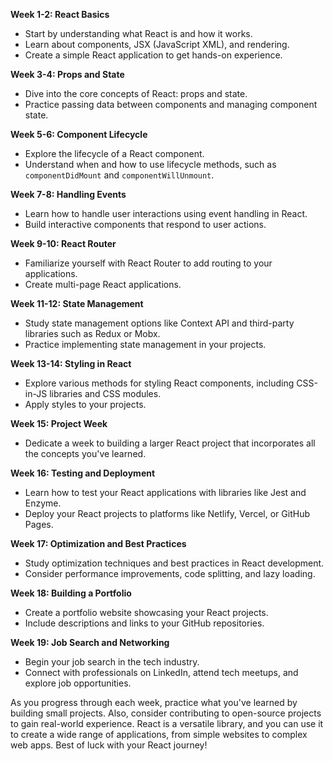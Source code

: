 **Week 1-2: React Basics**

- Start by understanding what React is and how it works.
- Learn about components, JSX (JavaScript XML), and rendering.
- Create a simple React application to get hands-on experience.

**Week 3-4: Props and State**

- Dive into the core concepts of React: props and state.
- Practice passing data between components and managing component state.

**Week 5-6: Component Lifecycle**

- Explore the lifecycle of a React component.
- Understand when and how to use lifecycle methods, such as `componentDidMount` and `componentWillUnmount`.

**Week 7-8: Handling Events**

- Learn how to handle user interactions using event handling in React.
- Build interactive components that respond to user actions.

**Week 9-10: React Router**

- Familiarize yourself with React Router to add routing to your applications.
- Create multi-page React applications.

**Week 11-12: State Management**

- Study state management options like Context API and third-party libraries such as Redux or Mobx.
- Practice implementing state management in your projects.

**Week 13-14: Styling in React**

- Explore various methods for styling React components, including CSS-in-JS libraries and CSS modules.
- Apply styles to your projects.

**Week 15: Project Week**

- Dedicate a week to building a larger React project that incorporates all the concepts you've learned.

**Week 16: Testing and Deployment**

- Learn how to test your React applications with libraries like Jest and Enzyme.
- Deploy your React projects to platforms like Netlify, Vercel, or GitHub Pages.

**Week 17: Optimization and Best Practices**

- Study optimization techniques and best practices in React development.
- Consider performance improvements, code splitting, and lazy loading.

**Week 18: Building a Portfolio**

- Create a portfolio website showcasing your React projects.
- Include descriptions and links to your GitHub repositories.

**Week 19: Job Search and Networking**

- Begin your job search in the tech industry.
- Connect with professionals on LinkedIn, attend tech meetups, and explore job opportunities.

As you progress through each week, practice what you've learned by building small projects. Also, consider contributing to open-source projects to gain real-world experience. React is a versatile library, and you can use it to create a wide range of applications, from simple websites to complex web apps. Best of luck with your React journey!
